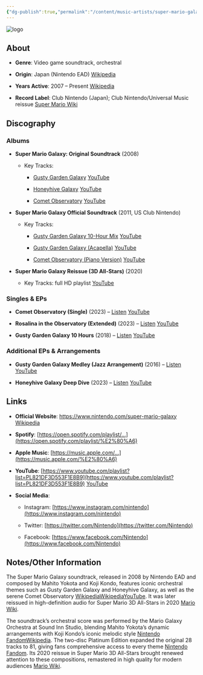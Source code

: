 ```yaml
---
{"dg-publish":true,"permalink":"/content/music-artists/super-mario-galaxy-music/","tags":["#MusicArtist"],"noteIcon":"","created":"2025-04-28T16:45:25.353+02:00","updated":"2025-04-28T17:00:56.289+02:00"}
---
```



<img src="/img/MALOGO/SMG.png" alt="logo" class="round-img round-img-100">

## About

- **Genre**: Video game soundtrack, orchestral
    
- **Origin**: Japan (Nintendo EAD) [Wikipedia](https://en.wikipedia.org/wiki/Super_Mario_Galaxy?utm_source=chatgpt.com)
    
- **Years Active**: 2007 – Present [Wikipedia](https://en.wikipedia.org/wiki/Super_Mario_Galaxy?utm_source=chatgpt.com)
    
- **Record Label**: Club Nintendo (Japan); Club Nintendo/Universal Music reissue [Super Mario Wiki](https://www.mariowiki.com/Super_Mario_Galaxy_Original_Soundtrack?utm_source=chatgpt.com)
    

## Discography

### Albums

- **Super Mario Galaxy: Original Soundtrack** (2008)
    
    - Key Tracks:
        
        - [Gusty Garden Galaxy](https://www.youtube.com/watch?v=2sQ1OdCJoVw) [YouTube](https://www.youtube.com/watch?pp=ygURI2dyZWVuZ2FyZGVubWFyaW8%3D&v=2sQ1OdCJoVw&utm_source=chatgpt.com)
            
        - [Honeyhive Galaxy](https://www.youtube.com/watch?v=-6ihuX6LbXg) [YouTube](https://www.youtube.com/watch?v=-6ihuX6LbXg&utm_source=chatgpt.com)
            
        - [Comet Observatory](https://www.youtube.com/watch?v=wBhzmys2-eU) [YouTube](https://www.youtube.com/watch?v=wBhzmys2-eU&utm_source=chatgpt.com)
            
- **Super Mario Galaxy Official Soundtrack** (2011, US Club Nintendo)
    
    - Key Tracks:
        
        - [Gusty Garden Galaxy 10-Hour Mix](https://www.youtube.com/watch?pp=ygURI2dyZWVuZ2FyZGVubWFyaW8%3D&v=2sQ1OdCJoVw) [YouTube](https://www.youtube.com/watch?pp=ygURI2dyZWVuZ2FyZGVubWFyaW8%3D&v=2sQ1OdCJoVw&utm_source=chatgpt.com)
            
        - [Gusty Garden Galaxy (Acapella)](https://www.youtube.com/watch?v=0DzHUGq33po) [YouTube](https://www.youtube.com/watch?v=0DzHUGq33po&utm_source=chatgpt.com)
            
        - [Comet Observatory (Piano Version)](https://www.youtube.com/watch?v=LRN6SloLyb4) [YouTube](https://www.youtube.com/watch?v=LRN6SloLyb4&utm_source=chatgpt.com)
            
- **Super Mario Galaxy Reissue (3D All-Stars)** (2020)
    
    - Key Tracks: full HD playlist [YouTube](https://www.youtube.com/playlist?list=PLhPt7n-ALrSCTMwi8rnpyN5GmW_WZMtp9&utm_source=chatgpt.com)
        

### Singles & EPs

- **Comet Observatory (Single)** (2023) – [Listen](https://www.youtube.com/watch?v=3VvbBL4OL0g) [YouTube](https://www.youtube.com/watch?v=3VvbBL4OL0g&utm_source=chatgpt.com)
    
- **Rosalina in the Observatory (Extended)** (2023) – [Listen](https://www.youtube.com/watch?v=dMdmyXagojg) [YouTube](https://www.youtube.com/watch?v=dMdmyXagojg&utm_source=chatgpt.com)
    
- **Gusty Garden Galaxy 10 Hours** (2018) – [Listen](https://www.youtube.com/watch?pp=ygURI2dyZWVuZ2FyZGVubWFyaW8%3D&v=2sQ1OdCJoVw) [YouTube](https://www.youtube.com/watch?pp=ygURI2dyZWVuZ2FyZGVubWFyaW8%3D&v=2sQ1OdCJoVw&utm_source=chatgpt.com)
    

### Additional EPs & Arrangements

- **Gusty Garden Galaxy Medley (Jazz Arrangement)** (2016) – [Listen](https://www.youtube.com/watch?v=QbdLWb4r8YM) [YouTube](https://www.youtube.com/watch?v=QbdLWb4r8YM&utm_source=chatgpt.com)
    
- **Honeyhive Galaxy Deep Dive** (2023) – [Listen](https://www.youtube.com/watch?v=uB7rGicuZBE) [YouTube](https://www.youtube.com/watch?v=uB7rGicuZBE&utm_source=chatgpt.com)
    

## Links

- **Official Website**: https://www.nintendo.com/super-mario-galaxy [Wikipedia](https://en.wikipedia.org/wiki/Super_Mario_Galaxy?utm_source=chatgpt.com)
    
- **Spotify**: [https://open.spotify.com/playlist/…](https://open.spotify.com/playlist/%E2%80%A6)
    
- **Apple Music**: [https://music.apple.com/…](https://music.apple.com/%E2%80%A6)
    
- **YouTube**: [https://www.youtube.com/playlist?list=PL821DF3D553F1E8B9](https://www.youtube.com/playlist?list=PL821DF3D553F1E8B9) [YouTube](https://www.youtube.com/playlist?list=PL821DF3D553F1E8B9&utm_source=chatgpt.com)
    
- **Social Media**:
    
    - Instagram: [https://www.instagram.com/nintendo](https://www.instagram.com/nintendo)
        
    - Twitter: [https://twitter.com/Nintendo](https://twitter.com/Nintendo)
        
    - Facebook: [https://www.facebook.com/Nintendo](https://www.facebook.com/Nintendo)
        

## Notes/Other Information

The Super Mario Galaxy soundtrack, released in 2008 by Nintendo EAD and composed by Mahito Yokota and Koji Kondo, features iconic orchestral themes such as Gusty Garden Galaxy and Honeyhive Galaxy, as well as the serene Comet Observatory [Wikipedia](https://en.wikipedia.org/wiki/Super_Mario_Galaxy?utm_source=chatgpt.com)[Wikipedia](https://en.wikipedia.org/wiki/Mahito_Yokota?utm_source=chatgpt.com)[YouTube](https://www.youtube.com/watch?pp=ygURI2dyZWVuZ2FyZGVubWFyaW8%3D&v=2sQ1OdCJoVw&utm_source=chatgpt.com). It was later reissued in high-definition audio for Super Mario 3D All-Stars in 2020 [Mario Wiki](https://mario.fandom.com/wiki/Super_Mario_Galaxy_Original_Soundtrack?utm_source=chatgpt.com).

The soundtrack’s orchestral score was performed by the Mario Galaxy Orchestra at Sound Inn Studio, blending Mahito Yokota’s dynamic arrangements with Koji Kondo’s iconic melodic style [Nintendo Fandom](https://nintendo.fandom.com/wiki/Super_Mario_Galaxy/soundtrack?utm_source=chatgpt.com)[Wikipedia](https://en.wikipedia.org/wiki/Mahito_Yokota?utm_source=chatgpt.com). The two-disc Platinum Edition expanded the original 28 tracks to 81, giving fans comprehensive access to every theme [Nintendo Fandom](https://nintendo.fandom.com/wiki/Super_Mario_Galaxy/soundtrack?utm_source=chatgpt.com). Its 2020 reissue in Super Mario 3D All-Stars brought renewed attention to these compositions, remastered in high quality for modern audiences [Mario Wiki](https://mario.fandom.com/wiki/Super_Mario_Galaxy_Original_Soundtrack?utm_source=chatgpt.com).